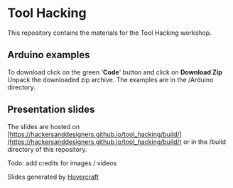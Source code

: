 # Tool Hacking

This repository contains the materials for the Tool Hacking workshop.

## Arduino examples
To download click on the green '**Code**' button and click on **Download Zip**  Unpack the downloaded zip archive. The examples are in the /Arduino directory. 

## Presentation slides
The slides are hosted on [https://hackersanddesigners.github.io/tool_hacking/build/](https://hackersanddesigners.github.io/tool_hacking/build/) or in the /build directory of this repository.

Todo: add credits for images / videos

Slides generated by [Hovercraft](https://github.com/regebro/hovercraft)